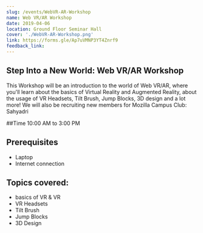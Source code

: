 ```yaml
---
slug: /events/WebVR-AR-Workshop
name: Web VR/AR Workshop 
date: 2019-04-06
location: Ground Floor Seminar Hall
cover: './WebVR-AR-Workshop.png'
link: https://forms.gle/Ap7uVMNP3YT4Znrf9
feedback_link:
---
```


## Step Into a New World: Web VR/AR Workshop
This Workshop will be an introduction to the world of Web VR/AR, where you'll learn about the basics of Virtual Reality and
Augmented Reality, about the usage of VR Headsets, Tilt Brush, Jump Blocks, 3D design and a lot more! We will also be recruiting new members
for Mozilla Campus Club: Sahyadri

##Time
10:00 AM to 3:00 PM

## Prerequisites
* Laptop
* Internet connection

## Topics covered:
* basics of VR & VR
* VR Headsets
* Tilt Brush
* Jump Blocks
* 3D Design
